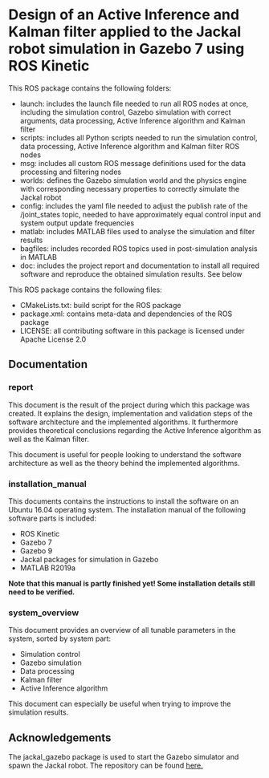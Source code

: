 # Design of an Active Inference and Kalman filter applied to the Jackal robot simulation in Gazebo 7 using ROS Kinetic
This ROS package contains the following folders:
- launch: includes the launch file needed to run all ROS nodes at once, including the simulation control, Gazebo simulation with correct arguments, data processing, Active Inference algorithm and Kalman filter
- scripts: includes all Python scripts needed to run the simulation control, data processing, Active Inference algorithm and Kalman filter ROS nodes
- msg: includes all custom ROS message definitions used for the data processing and filtering nodes
- worlds: defines the Gazebo simulation world and the physics engine with corresponding necessary properties to correctly simulate the Jackal robot
- config: includes the yaml file needed to adjust the publish rate of the /joint_states topic, needed to have approximately equal control input and system output update frequencies
- matlab: includes MATLAB files used to analyse the simulation and filter results
- bagfiles: includes recorded ROS topics used in post-simulation analysis in MATLAB
- doc: includes the project report and documentation to install all required software and reproduce the obtained simulation results. See below

This ROS package contains the following files:
- CMakeLists.txt: build script for the ROS package
- package.xml: contains meta-data and dependencies of the ROS package
- LICENSE: all contributing software in this package is licensed under Apache License 2.0


## Documentation
### report
This document is the result of the project during which this package was created. It explains the design, implementation and validation steps of the software architecture and the implemented algorithms. It furthermore provides theoretical conclusions regarding the Active Inference algorithm as well as the Kalman filter.

This document is useful for people looking to understand the software architecture as well as the theory behind the implemented algorithms.

### installation_manual
This documents contains the instructions to install the software on an Ubuntu 16.04 operating system. The installation manual of the following software parts is included:
- ROS Kinetic
- Gazebo 7
- Gazebo 9
- Jackal packages for simulation in Gazebo
- MATLAB R2019a

**Note that this manual is partly finished yet! Some installation details still need to be verified.**


### system_overview
This document provides an overview of all tunable parameters in the system, sorted by system part:
- Simulation control
- Gazebo simulation
- Data processing
- Kalman filter
- Active Inference algorithm

This document can especially be useful when trying to improve the simulation results.


## Acknowledgements
The jackal_gazebo package is used to start the Gazebo simulator and spawn the Jackal robot. The repository can be found [here.](https://github.com/jackal/jackal_simulator/tree/kinetic-devel/jackal_gazebo)
